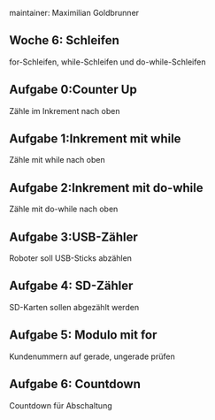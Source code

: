 maintainer: Maximilian Goldbrunner

Woche 6: Schleifen
---------------------------------------------------------
for-Schleifen, while-Schleifen und do-while-Schleifen


Aufgabe 0:Counter Up
----------
Zähle im Inkrement nach oben


Aufgabe 1:Inkrement mit while
----------
Zähle mit while nach oben


Aufgabe 2:Inkrement mit do-while
----------
Zähle mit do-while nach oben


Aufgabe 3:USB-Zähler
----------
Roboter soll USB-Sticks abzählen



Aufgabe 4: SD-Zähler
----------
SD-Karten sollen abgezählt werden



Aufgabe 5: Modulo mit for
----------
Kundenummern auf gerade, ungerade prüfen


Aufgabe 6: Countdown
---------
Countdown für Abschaltung
